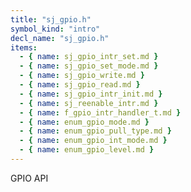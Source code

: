 ```yaml
---
title: "sj_gpio.h"
symbol_kind: "intro"
decl_name: "sj_gpio.h"
items:
  - { name: sj_gpio_intr_set.md }
  - { name: sj_gpio_set_mode.md }
  - { name: sj_gpio_write.md }
  - { name: sj_gpio_read.md }
  - { name: sj_gpio_intr_init.md }
  - { name: sj_reenable_intr.md }
  - { name: f_gpio_intr_handler_t.md }
  - { name: enum_gpio_mode.md }
  - { name: enum_gpio_pull_type.md }
  - { name: enum_gpio_int_mode.md }
  - { name: enum_gpio_level.md }
---
```


GPIO API

